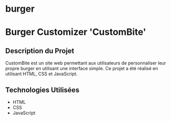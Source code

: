 # burger
# Burger Customizer 'CustomBite'
## Description du Projet
CustomBite est un site web permettant aux utilisateurs de personnaliser leur propre burger en utilisant une interface simple. Ce projet a été réalisé en utilisant HTML, CSS et JavaScript.
## Technologies Utilisées
- HTML
- CSS
- JavaScript

